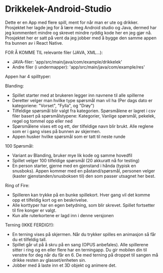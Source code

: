 # Drikkelek-Android-Studio

Dette er en App med flere spill, ment for når man er ute og drikker.
Prosjektet her lagde jeg for å lære meg Android studio og Java, dermed har jeg kommentert mindre og skrevet mindre ryddig kode her en jeg gjør nå. 
Prosjektet her er satt på vent da jeg jobber med å bygge den samme appen fra bunnen av i React Native.

FOR Å KOMME TIL relevante filer (JAVA, XML...): 
  * JAVA-filer: 'app/src/main/java/com/example/drikkelek'
  * Andre filer (i undermapper): 'app/src/main/java/com/example/res'

Appen har 4 spilltyper:

Blanding:
  * Spillet starter med at brukeren legger inn navnene til alle spillerne
  * Deretter velger man hvilke type spørsmål man vil ha (Per dags dato er kategoriene: "Vorset", "Fylla", og "Drøy")
  * Tilfeldige spørsmål blir valgt fra kategorien. Spørsmålene er lagret i csv filer basert på spørsmålstypene: Kategorier, Vanlige spørsmål, pekelek, regel og tommel opp eller ned
  * Spørsmålene vises ett og ett, der tilfeldige navn blir brukt. Alle reglene som er i gang vises på bunnen av skjermen.
  * Appen husker hvilke spørsmål som er tatt til neste runde
  
100 Spørsmål:
  * Variant av Blanding, bruker mye lik kode og samme hovedfil
  * Spillet velger 100 tilfeldige spørsmål (20 akkuratt nå for testing)
  * En person starter, gjerne med en gjenstand i hånda (typisk en snusboks). Appen kommer med en påstand/spørsmål, personen velger (kaster gjenstanden/snusboksen til) den som 
  passer utsagnet her best.
 
Ring of Fire:
  * Spilleren kan trykke på en bunke spillekort. Hver gang vil det komme opp et tilfeldig kort og en beskrivelse.
  * Alle korttyper har en egen betydning, som blir skrevet. Spillet fortsetter til fire konger er valgt.
  * Kun alle ruterkortene er lagd inn i denne versjonen
  
Terning (IKKE FERDIG!!):
  * En terning vises på skjermen. Når du trykker spilles en animasjon så får du et tilfeldig tall.
  * Spillet går ut på å skru på en sang (OPUS anbefales). Alle spillerene sitter i ring og en eller flere har en terningapp. Du gir mobilen din til venstre for deg 
  når du får en 6. De med terning på droppet til sangen må drikke resten av glasset/enheten sin.
  * Jobber med å laste inn et 3D objekt og animere det.
